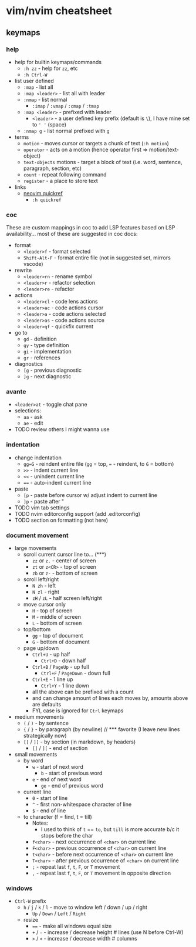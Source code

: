 # vim/nvim cheatsheet

## keymaps

### help

- help for builtin keymaps/commands
    - `:h zz` - help for `zz`, etc
    - `:h Ctrl-W`
- list user defined
    - `:map` - list all
    - `:map <leader>` - list all with leader
    - `:nmap` - list normal
        - `:imap` / `:vmap` / `:cmap` / `:tmap`
    - `:map <leader>` - prefixed with leader
        - `<leader>` - a user defined key prefix (default is `\`), I have mine set to `' '` (space)
    - `:nmap g` - list normal prefixed with `g`
- terms
    - `motion` - moves cursor or targets a chunk of text (`:h motion`)
    - `operator` - acts on a motion (hence operator first => motion/text-object)
    - `text-objects` motions - target a block of text (i.e. word, sentence, paragraph, section, etc)
    - `count` - repeat following command
    - `register` - a place to store text
- links
    - [neovim quickref](https://neovim.io/doc/user/quickref.html)
        - `:h quickref`

### coc

These are custom mappings in coc to add LSP features based on LSP availability... most of these are suggested in coc docs:

- format
    - `<leader>f` - format selected
    - `Shift-Alt-F` - format entire file (not in suggested set, mirrors vscode)
- rewrite
    - `<leader>rn` - rename symbol
    - `<leader>r` - refactor selection
    - `<leader>re` - refactor
- actions
    - `<leader>cl` - code lens actions
    - `<leader>ac` - code actions cursor
    - `<leader>a` - code actions selected
    - `<leader>as` - code actions source
    - `<leader>qf` - quickfix current
- go to
    - `gd` - definition
    - `gy` - type definition
    - `gi` - implementation
    - `gr` - references
- diagnostics
    - `[g` - previous diagnostic
    - `]g` - next diagnostic

### avante

- `<leader>at` - toggle chat pane
- selections:
    - `aa` - ask
    - `ae` - edit
- TODO review others I might wanna use

### indentation

- change indentation
    - `gg=G` - reindent entire file (`gg` = top, `=` - reindent, to `G` = bottom)
    - `>>` - indent current line
    - `<<` - unindent current line
    - `==` - auto-indent current line
- paste
    - `[p` - paste before cursor w/ adjust indent to current line
    - `]p` - paste after "
- TODO vim tab settings
- TODO nvim editorconfig support (add .editorconfig)
- TODO section on formatting (not here)

### document movement

- large movements
    - scroll current cursor line to... (***)
        - `zz` or `z.` - center of screen
        - `zt` or `z<CR>` - top of screen
        - `zb` or `z-` - bottom of screen
    - scroll left/right
        - `N zh` - left
        - `N zl` - right
        - `zH` / `zL` - half screen left/right
    - move cursor only
        - `H` -  top of screen
        - `M` -  middle of screen
        - `L` -  bottom of screen
    - top/bottom
        - `gg` -  top of document
        - `G` -  bottom of document
    - page up/down
        - `Ctrl+U` - up half
            - `Ctrl+D` - down half
        - `Ctrl+B` / `PageUp` - up full
            - `Ctrl+F` / `PageDown` - down full
        - `Ctrl+E` - 1 line up
            - `Ctrl+Y` - 1 line down
        - all the above can be prefixed with a count
        - and can change amount of lines each moves by, amounts above are defaults
        - FYI, case is ignored for `Ctrl` keymaps
- medium movements
    - `(` / `)` - by sentence
    - `{` / `}` - by paragraph (by newline) // *** favorite (I leave new lines strategically now)
    - `[[` / `]]` - by section (in markdown, by headers)
        - `[]` / `][` - end of section
- small movements
    - by word
        - `w` -  start of next word
            - `b` -  start of previous word
        - `e` -  end of next word
            - `ge` -  end of previous word
    - current line
        - `0` -  start of line
        - `^` -  first non-whitespace character of line
        - `$` -  end of line
    - to character (f = find, t = till)
        - Notes:
            - I used to think of `t` == `to`, but `till` is more accurate b/c it stops before the char
        - `f<char>` -  next occurrence of `<char>` on current line
        - `F<char>` -  previous occurrence of `<char>` on current line
        - `t<char>` -  before next occurrence of `<char>` on current line
        - `T<char>` -  after previous occurrence of `<char>` on current line
        - `;` - repeat last `f`, `t`, `F`, or `T` movement
        - `,` - repeat last `f`, `t`, `F`, or `T` movement in opposite direction

### windows

- `Ctrl-W` prefix
    - `h` / `j` / `k` / `l` - move to window left / down / up / right
        - `Up` / `Down` / `Left` / `Right`
    - resize
        - `==` - make all windows equal size
        - `+` / `-` - increase / decrease height # lines (use N before Ctrl-W)
        - `>` / `<` - increase / decrease width # columns

